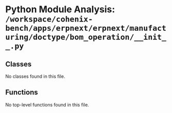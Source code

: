 # Python Module Analysis: `/workspace/cohenix-bench/apps/erpnext/erpnext/manufacturing/doctype/bom_operation/__init__.py`

## Classes

No classes found in this file.


## Functions

No top-level functions found in this file.
